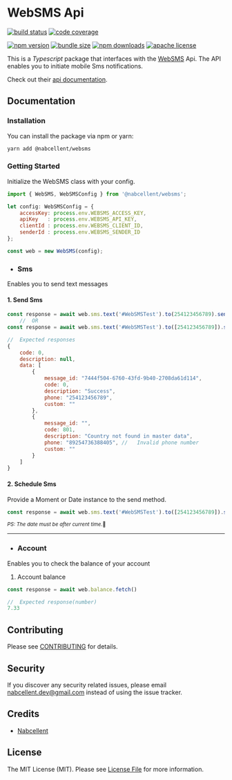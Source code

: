 # WebSMS Api

[![build status][build-badge]][build]
[![code coverage][coverage-badge]][coverage]

[![npm version][version-badge]][package]
[![bundle size][minzip-badge]][bundlephobia]
[![npm downloads][downloads-badge]][npmtrends]
[![apache license][license-badge]][license]

[build-badge]: https://img.shields.io/github/actions/workflow/status/nabcellent/websms/test.yml?branch=main&logo=github&style=flat-square
[build]: https://github.com/nabcellent/websms/actions?query=workflow%3Avalidate
[coverage-badge]: https://img.shields.io/codecov/c/github/nabcellent/websms.svg?style=flat-square
[coverage]: https://codecov.io/github/nabcellent/websms/
[version-badge]: https://img.shields.io/npm/v/@nabcellent/websms.svg?style=flat-square
[package]: https://www.npmjs.com/package/@nabcellent/websms
[minzip-badge]: https://img.shields.io/bundlephobia/minzip/@nabcellent/websms.svg?style=flat-square
[bundlephobia]: https://bundlephobia.com/result?p=@nabcellent/websms
[downloads-badge]: https://img.shields.io/npm/dm/@nabcellent/websms.svg?style=flat-square
[npmtrends]: https://www.npmtrends.com/nabcellent/websms
[license-badge]: https://img.shields.io/npm/l/@nabcellent/websms.svg?style=flat-square
[license]: https://github.com/nabcellent/websms/blob/main/LICENSE

This is a <i>Typescript</i> package that interfaces with the [WebSMS](https://websms.co.ke/) Api.
The API enables you to initiate mobile Sms notifications.

Check out their [api documentation](https://www.docs.onfonmedia.co.ke/).

## Documentation

### Installation

You can install the package via npm or yarn:
```bash
yarn add @nabcellent/websms
```
### Getting Started
Initialize the WebSMS class with your config.
```js
import { WebSMS, WebSMSConfig } from '@nabcellent/websms';

let config: WebSMSConfig = {
    accessKey: process.env.WEBSMS_ACCESS_KEY,
    apiKey   : process.env.WEBSMS_API_KEY,
    clientId : process.env.WEBSMS_CLIENT_ID,
    senderId : process.env.WEBSMS_SENDER_ID
};

const web = new WebSMS(config);
```

- ### Sms
Enables you to send text messages

#### 1. Send Sms
```js
const response = await web.sms.text('#WebSMSTest').to(254123456789).send()
    //  OR
const response = await web.sms.text('#WebSMSTest').to([254123456789]).send()

//  Expected responses
{
    code: 0,
    description: null,
    data: [
        {
            message_id: "7444f504-6760-43fd-9b40-2708da61d114",
            code: 0,
            description: "Success",
            phone: "254123456789",
            custom: ""
        },
        {
            message_id: "",
            code: 801,
            description: "Country not found in master data",
            phone: "89254736388405", //   Invalid phone number
            custom: ""
        }
    ]
}
```

#### 2. Schedule Sms
Provide a Moment or Date instance to the send method.
```js
const response = await web.sms.text('#WebSMSTest').to([254123456789]).send(moment().add(1, 'm'))
```
<small><i>PS: The date must be after current time.</i>🌚</small>

---

- ### Account
Enables you to check the balance of your account

1. Account balance
```js
const response = await web.balance.fetch()

//  Expected response(number)
7.33
```
## Contributing

Please see [CONTRIBUTING](CONTRIBUTING.md) for details.

## Security

If you discover any security related issues, please email [nabcellent.dev@gmail.com](mailto:nabcellent.dev@gmail.com) instead of using the issue tracker.

## Credits

- [Nabcellent](https://github.com/Nabcellent)

[comment]: <> (- [All Contributors]&#40;../../contributors&#41;)

## License

The MIT License (MIT). Please see [License File](LICENSE.md) for more information.